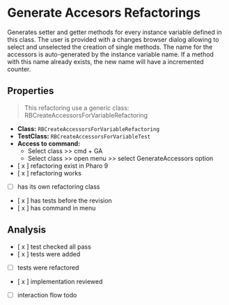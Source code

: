 # Generate Accesors Refactorings

Generates setter and getter methods for every instance variable defined in this class. The user is provided with a changes browser dialog allowing to select and unselected the creation of single methods. The name for the accessors is auto-generated by the instance variable name. If a method with this name already exists, the new name will have a incremented counter.

## Properties

> This refactoring use a generic class: RBCreateAccessorsForVariableRefactoring

- **Class:** ```RBCreateAccessorsForVariableRefactoring```
- **TestClass:** ```RBCreateAccessorsForVariableTest```
- **Access to command:** 
    - Select class >> cmd + GA
    - Select class >> open menu >> select GenerateAccessors option
- [ x ] refactoring exist in Pharo 9
- [ x ] refactoring works 
- [ ] has its own refactoring class  
- [ x ] has tests before the revision
- [ x ] has command in menu

## Analysis

- [ x ] test checked all pass
- [ x ] tests were added
- [  ] tests were refactored
- [ x ] implementation reviewed
- [ ] interaction flow todo